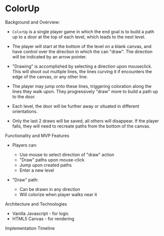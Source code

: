 # ColorUp

Background and Overview:

* `ColorUp` is a single player game in which the end goal is to build a path up to a door at the top of each level, which leads to the next level.

* The player will start at the bottom of the level on a blank canvas, and have control over the direction in which the can "draw". The direction will be indicated by an arrow pointer.

* "Drawing" is accomplished by selecting a direction upon mouseclick. This will shoot out multiple lines, the lines curving it if encounters the edge of the canvas, or any other line.

* The player may jump onto these lines, triggering coloration along the lines they walk upon. They progressively "draw" more to build a path up to the door.

* Each level, the door will be further away or situated in different orientations.

* Only the last 2 draws will be saved, all others will disappear. If the player falls, they will need to recreate paths from the bottom of the canvas.

Functionality and MVP Features

* Players can: 

    - Use mouse to select direction of "draw" action
    - "Draw" paths upon mouse-click 
    - Jump upon created paths
    - Enter a new level

* "Draw" path:
    - Can be drawn in any direction
    - Will colorize when player walks near it
             

Architecture and Technologies

* Vanilla Javascript - for logic
* HTML5 Canvas - for rendering

Implementation Timeline